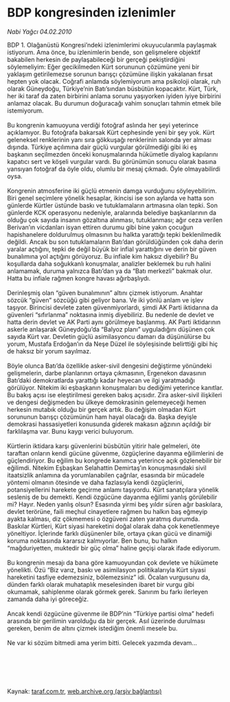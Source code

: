 # BDP kongresinden izlenimler

*Nabi Yağcı 04.02.2010*

<div class="taraf_structure_2col_1zq">
<div class="margen_n">



 <p>BDP 1. Olağanüstü Kongresi’ndeki izlenimlerimi okuyucularımla paylaşmak istiyorum. Ama önce, bu izlenimlerin bende, son gelişmelere objektif bakabilen herkesin de paylaşabileceği bir gerçeği pekiştirdiğini söylemeliyim: Eğer gecikilmeden Kürt sorununun çözümüne yeni bir yaklaşım getirilemezse sorunun barışçı çözümüne ilişkin yakalanan fırsat hepten yok olacak. Coğrafi anlamda söylemiyorum ama psikoloji olarak, ruh olarak Güneydoğu, Türkiye’nin Batı’sından büsbütün kopacaktır. Kürt, Türk, her iki taraf da zaten birbirini anlama sorunu yaşıyorken iyiden iyiye birbirini anlamaz olacak. Bu durumun doğuracağı vahim sonuçları tahmin etmek bile istemiyorum. <br/><br/>Bu kongrenin kamuoyuna verdiği fotoğraf aslında her şeyi yeterince açıklamıyor. Bu fotoğrafa bakarsak Kürt cephesinde yeni bir şey yok. Kürt geleneksel renklerinin yanı sıra gökkuşağı renklerinin salonda yer alması dışında. Türkiye açılımına dair güçlü vurgular görülmediği gibi iki eş başkanın seçilmezden önceki konuşmalarında hükümetle diyalog kapılarını kapatıcı sert ve köşeli vurgular vardı. Bu görünümün sonucu olarak basına yansıyan fotoğraf da öyle oldu, olumlu bir mesaj çıkmadı. Öyle olmayabilirdi oysa. <br/><br/>Kongrenin atmosferine iki güçlü etmenin damga vurduğunu söyleyebilirim. Biri genel seçimlere yönelik hesaplar, ikincisi ise son aylarda ve hatta son günlerde Kürtler üstünde baskı ve tutuklamaların artmasına olan tepki. Son günlerde KCK operasyonu nedeniyle, aralarında belediye başkanlarının da olduğu çok sayıda insanın gözaltına alınması, tutuklanması; ağır ceza verilen Berivan’ın vicdanları isyan ettiren durumu gibi bine yakın çocuğun hapishanelere doldurulmuş olmasının bu halkta yarattığı tepki beklenilmedik değildi. Ancak bu son tutuklamaların Batı’dan görüldüğünden çok daha derin yaralar açtığını, tepki de değil büyük bir infial yarattığını ve derin bir güven bunalımına yol açtığını görüyoruz. Bu infiale kim haksız diyebilir? Bu koşullarda daha soğukkanlı konuşmalar, analizler beklemek bu ruh halini anlamamak, duruma yalnızca Batı’dan ya da “Batı merkezli” bakmak olur. Hatta bu infiale rağmen kongre havası ağırbaşlıydı. <br/><br/>Derinleşmiş olan “güven bunalımının” altını çizmek istiyorum. Anahtar sözcük “güven” sözcüğü gibi geliyor bana. Ve iki yönlü anlam ve işlev taşıyor. Birincisi devlete zaten güvenmiyorlardı, şimdi AK Parti iktidarına da güvenleri “sıfırlanma” noktasına inmiş diyebiliriz. Bu nedenle de devlet ve hatta derin devlet ve AK Parti aynı görülmeye başlanmış. AK Parti iktidarının askerle anlaşarak Güneydoğu’da “Balyoz planı” uyguladığını düşünen çok sayıda Kürt var. Devletin güçlü asimilasyoncu damarı da düşünülürse bu yorum, Mustafa Erdoğan’ın da Neşe Düzel ile söyleşisinde belirttiği gibi hiç de haksız bir yorum sayılmaz. <br/><br/>Böyle olunca Batı’da özellikle asker-sivil dengesini değiştirme yönündeki gelişmelerin, darbe planlarının ortaya çıkmasının, Ergenekon davasının Batı’daki demokratlarda yarattığı kadar heyecan ve ilgi yaratmadığı görülüyor. Nitekim iki eşbaşkanın konuşmaları bu dediğimi yeterince kanıtlar. Bu bakış açısı ise eleştirilmesi gereken bakış açısıdır. Zira asker-sivil ilişkileri ve dengesi değişmeden bu ülkeye demokrasinin gelemeyeceği hemen herkesin mutabık olduğu bir gerçek artık. Bu değişim olmadan Kürt sorununun barışçı çözümünün ham hayal olacağı da. Başka deyişle demokrasi hassasiyetleri konusunda giderek makasın ağzının açıldığı bir farklılaşma var. Bunu kaygı verici buluyorum. <br/><br/>Kürtlerin iktidara karşı güvenlerini büsbütün yitirir hale gelmeleri, öte taraftan onların kendi gücüne güvenme, özgüçlerine dayanma eğilimlerini de güçlendiriyor. Bu eğilim bu kongrede kanımca yeterince açık gözlenebilir bir eğilimdi. Nitekim Eşbaşkan Selahattin Demirtaş’ın konuşmasındaki sivil itaatsizlik anlamına da yorumlanabilen çağrılar, esasında bir mücadele yöntemi olmanın ötesinde ve daha fazlasıyla kendi özgüçlerini, potansiyellerini harekete geçirme anlamı taşıyordu. Kürt sanatçılara yönelik sesleniş de bu demekti. Kendi özgücüne dayanma eğilimi yanlış görülebilir mi? Hayır. Neden yanlış olsun? Esasında yirmi beş yıldır süren ağır baskılara, devlet terörüne, faili meçhul cinayetlere rağmen bu halkın baş eğmeyip ayakta kalması, diz çökmemesi o özgüveni zaten yaratmış durumda. Baskılar Kürtleri, Kürt siyasi hareketini doğal olarak daha çok kenetlenmeye yöneltiyor. İçlerinde farklı düşünenler bile, ortaya çıkan gücü ve dinamiği koruma noktasında kararsız kalmıyorlar. Ben bunu, bu halkın “mağduriyetten, muktedir bir güç olma” haline geçişi olarak ifade ediyorum. <br/><br/>Bu kongrenin mesajı da bana göre kamuoyundan çok devlete ve hükümete yönelikti. Özü “Biz varız, baskı ve asimilasyon politikalarıyla Kürt siyasi hareketini tasfiye edemezsiniz, bölemezsiniz” idi. Öcalan vurgusunu da, dünden farklı olarak muhataplık meselesinden ibaret bir vurgu gibi okumamak, sahiplenme olarak görmek gerek. Sanırım bu farkı ilerleyen zamanda daha iyi göreceğiz. <br/><br/>Ancak kendi özgücüne güvenme ile BDP’nin “Türkiye partisi olma” hedefi arasında bir gerilimin varolduğu da bir gerçek. Asıl üzerinde durulması gereken, benim de altını çizmek istediğim önemli mesele bu. <br/><br/>Ne var ki sözüm bitmedi ama yerim bitti. Gelecek yazımda devam...</p>
<br/>
<br/>
<br/>



<br/>


<div id="taraf_not">
</div>

</div>


</div>

Kaynak: [taraf.com.tr](http://taraf.com.tr:80/makale/9846.htm), [web.archive.org (arşiv bağlantısı)](http://web.archive.org/web/20100211053332/http://taraf.com.tr:80/makale/9846.htm)
